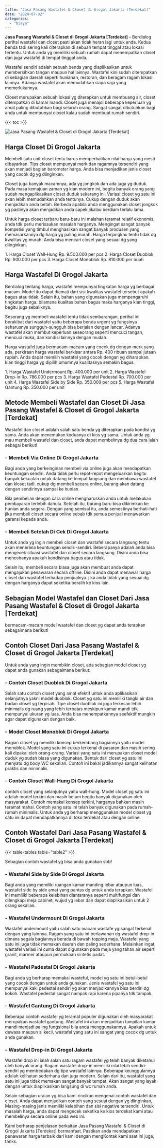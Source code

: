 ```yaml
---
title: "Jasa Pasang Wastafel & Closet di Grogol Jakarta [Terdekat]"
date: "2024-07-02"
categories: 
  - "biaya"
---
```


**Jasa Pasang Wastafel & Closet di Grogol Jakarta \[Terdekat\]** – Berdialog perihal wastafel dan closet pasti akan tidak heran lagi untuk anda. Kedua benda tadi sering kali diterapkan di sebuah tempat tinggal atau lokasi tertentu. Untuk anda yg memiliki sebuah rumah dapat menempatkan closet dan juga wastafel di tempat tinggal anda.

Wastafel sendiri adalah sebuah benda yang diaplikasikan untuk membersihkan tangan maupun hal lainnya. Wastafel kini sudah ditempatkan di sebagian daerah seperti hunianan, restoran, dan beragam ragam lokasi lainnya. Adanya wastafel akan memudahkan siapa saja yang memerlukannya.

Closet merupakan sebuah lokasi yg diterapkan untuk membuang air, closet ditempatkan di kamar mandi. Closet juga menajdi beberapa keperluan yg amat paling dibutuhkan bagi seluruh orang. Sangat sangat dibutuhkan bagi anda untuk mempunyai closet kalau sudah membuat rumah sendiri.

{{< toc >}}

![Jasa Pasang Wastafel & Closet di Grogol Jakarta [Terdekat]](/images/wastafel-closet-murah50.png)

## Harga Closet Di Grogol Jakarta

Membeli satu unit closet tentu harus memperhatikan nilai harga yang mesti dibayarkan. Tips closet mempunyai merk dan ragamnya tersendiri yang akan menjadi bagian barometer harga. Anda bisa menjadikan jenis closet yang cocok dg yg diinginkan.

Closet juga banyak macamnya, ada yg jongkok dan ada juga yg duduk. Pada masa kemajuan zaman yg kian modern ini, begitu banyak orang yang sudah mengaplikasikan closet duduk sekarang ini. Variasi closet yg satu ini akan lebih memudahkan anda tentunya. Cukup dengan duduk akan menjadikan anda betah. Berbeda apabila anda menggunakan closet jongkok yg pastinya akan menjadikan anda capek jikalau berdiam terlalu lama.

Untuk harga closet terbaru baru-baru ini malahan teramat relatif ekonomis, anda tdk perlu merisaukan masalah harganya. Mengingat sangat banyak kompetisi yang timbul menghasilkan sangat banyak produsen yang memasarkannya dg harga yg paling murah. Harga terjangkau tentu tidak dg kwalitas yg murah. Anda bisa mencari closet yang sesuai dg yang diinginkan.

1\. Harga Closet Wall-Hung Rp. 9.500.000 per pcs 2. Harga Closet Duoblok Rp. 900.000 per pcs 3. Harga Closet Monoblok Rp. 810.000 per buah

## Harga Wastafel Di Grogol Jakarta

Berdialog tentang harga, wastafel mempunyai tingkatan harga yg berbagai macam. Model itu dapat diamati dari sisi kwalitas wastafel tersebut apakah bagus atau tidak. Selain itu, bahan yang digunakan juga mempengaruhi tingkatan harga. bilamana kualitas bahan bagus maka harganya kian tinggi, begitu juga sebaliknya.

Sesorang yg membeli wastafel tentu tidak sembarangan, perihal ini berakibat dari wastafel yaitu beberapa benda urgent yg fungsinya seharusnya sungguh-sungguh bisa berjalan dengan lancar. Adanya wastafel akan membut keperluan seseorang seperti mencuci tangan, mencuci muka, dan kondisi lainnya dengan mudah.

Harga wastafel juga bermacam-macam yang cocok dg dengan merk yang ada, perkiraan harga wastafel berkisar antara Rp. 400 ribuan sampai jutaan rupiah. Anda dapat memilih wastafel yang cocok dengan yg diharapkan. kian tinggi harga yg dipilih umumnya kualitasnya semakin bagus.

1\. Harga Wastafel Undermount Rp. 400.000 per unit 2. Harga Wastafel Drop-in Rp. 786.000 per pcs 3. Harga Wastafel Pedestal Rp. 700.000 per unit 4. Harga Wastafel Side by Side Rp. 350.000 per pcs 5. Harga Wastafel Gantung Rp. 350.000 per unit

## Metode Membeli Wastafel dan Closet Di Jasa Pasang Wastafel & Closet di Grogol Jakarta \[Terdekat\]

Wastafel dan closet adalah salah satu benda yg diterapkan pada kondisi yg sama. Anda akan menemukan keduanya di kios yg sama. Untuk anda yg mau membeli wastafel dan closet, anda dapat membelinya dg dua cara ialah sebagai berikut!

### \- Membeli Via Online Di Grogol Jakarta

Bagi anda yang berkeinginan membeli via online juga akan mendapatkan keuntungan sendiri. Anda tidak perlu repot-repot mengeluarkan begitu banyak kekuatan untuk datang ke tempat langsung dan membawa wastafel dan kloset tadi. cukup dg membeli secara online, barang akan datang dengan sendirinya sampai ke hunian.

Bila pembelian dengan cara online mengharuskan anda untuk melakukan pembayaran terlebih dahulu. Setelah itu, barang baru bisa dikirimkan ke hunian anda segera. Dengan yang semisal itu, anda semestinya berhati-hati jika membeli closet secara online sebab tdk semua penjual menawarkan garansi kepada anda.

### \- Membeli Setelah Di Cek Di Grogol Jakarta

Untuk anda yg ingin membeli closet dan wastafel secara langsung tentu akan menerima keuntungan sendiri-sendiri. Beberapanya adalah anda bisa mengecek situasi wastafel dan closet secara langsung. Disini anda bisa mencobanya apakah kondisinya bagus atau tidak.

Selain itu, membeli secara biasa juga akan membuat anda dapat mengajukan penawaran secara offline. Disini anda dapat menawar harga closet dan wastafel terhadap penjualnya. jika anda tidak yang sesuai dg dengan harganya dapat seketika beralih ke kios lain.

## Sebagian Model Wastafel dan Closet Dari Jasa Pasang Wastafel & Closet di Grogol Jakarta \[Terdekat\]

bermacam-macam model wastafel dan closet yg dapat anda terapkan sebagaimana berikut!

## Contoh Closet Dari Jasa Pasang Wastafel & Closet di Grogol Jakarta \[Terdekat\]

Untuk anda yang ingin membikin closet, ada sebagian model closet yg dapat anda gunakan sebagaimana berikut:

### \- Contoh Closet Duoblok Di Grogol Jakarta

Salah satu contoh closet yang amat efektif untuk anda aplikasikan selanjutnya yakni model duoblok. Closet yg satu ini memiliki tangki air dan badan closet yg terpisah. Tipe closet duoblok ini juga terkesan lebih minimalis dg ruang yang lebih terbatas meskipun kamar mandi tdk mempunyai ukuran yg luas. Anda bisa menempatkannya seefektif mungkin agar dapat digunakan dengan baik.

### \- Model Closet Monoblok Di Grogol Jakarta

Bagian closet yg memiliki konsep berkembang bagiannya yaitu model monoblok. Model yang satu ini cukup terkenal di pasaran dan masih sering kali dipakai oleh orang-orang. Variasi yang satu ini merupakan closet model duduk yg sudah biasa yang digunakan. Bentuk dari closet yg satu ini menyatu dg body WC sekalian. Contoh ini bakal jadikannya sangat kelihatan praktis dan minimalis.

### \- Contoh Closet Wall-Hung Di Grogol Jakarta

contoh closet yang selanjutnya yaitu wall-hung. Model closet yg satu ini adalah model terkini dan masih belum begitu banyak digunakan oleh masyarakat. Contoh memakai konsep terkini, harganya bahkan masih teramat mahal. Contoh yang satu ini telah banyak digunakan pada rumah-rumah minimalis. Untuk anda yg berharap menggunakan model closet yg satu ini dapat mendapatkannya di toko terdekat atau dengan online.

## Contoh Wastafel Dari Jasa Pasang Wastafel & Closet di Grogol Jakarta \[Terdekat\]

{{< table-tables table="table2" >}}

Sebagian contoh wastafel yg bisa anda gunakan sbb!

### \- Wastafel Side by Side Di Grogol Jakarta

Bagi anda yang memiliki ruangan kamar manding lebar ataupun luas, wastafel side by side amat yang pantas dg untuk anda terapkan. Wastafel ini memiliki beberapa kelebihan diantaranya seperti multifungsi dan dilengkapi meja cabinet, wujud yg lebar dan dapat diaplikasikan untuk 2 orang sekalian.

### \- Wastafel Undermount Di Grogol Jakarta

Wastafel undermount yaitu salah satu macam wastafe yg sangat terkenal dengan yang lainnya. Ragam yang satu ini berlawanan dg wastafel drop-in dimana segala bagiannya berada di bawah topping meja. Wastafel yang satu ini juga tidak memakan daerah dan paling sederhana. Melainkan ingat, wastafel variasi ini cuma dapat digunakan pada meja yang tahan air seperti granit, marmer ataupun permukaan sintetis padat.

### \- Wastafel Padestal Di Grogol Jakarta

Bagi anda yg berharap memakai wasteful, model yg satu ini betul-betul yang cocok dengan untuk anda gunakan. Jenis wastafel yg satu ini mempunyai kaki pedestal sendiri yg akan menjadikannya bisa berdiri dg kokoh. Wastafel pedestal sangat nampak rapi karena pipanya tdk tampak.

### \- Wastafel Gantung Di Grogol Jakarta

Beberapa contoh wastafel yg teramat populer digunakan oleh masyarakat merupakan wastafel gantung. Wastafel ini akan menjadikan tampilan kamar mandi menjadi paling fungsional bila anda menggunakannya. Apakah untuk dewasa maupun si kecil, wastafel yang satu ini sangat yang cocok dg untuk anda gunakan.

### \- Wastafel Drop-in Di Grogol Jakarta

Wastafel drop ini ialah salah satu ragam wastafel yg telah banyak diketahui oleh banyak orang. Ragam wastafel drop-in memiliki nilai lebih sendiri-sendiri yg membedakan dg tipe wastafel lainnya. Beberapa keunggulannya adalah kelihatan sederhana dan juga modern. Selain dari itu, wastafel yang satu ini juga tidak memakan sangat banyak tempat. Akan sangat yang layak dengan untuk diaplikasikan langsung di wc rumah anda.

Selain sebagian uraian yg bisa kami rincikan mengenai contoh wastafel dan closet. Anda dapat menjadikan contoh yang sesuai dengan yg diinginkan, Masing-masing jenis memiliki kelebihan dan sisi negative tersendiri. Untuk masalah harga, anda dapat mengecek seketika ke kios terdekat kami atau membelinya secara online pada web ini.

Kami berharap penjelasan berkaitan Jasa Pasang Wastafel & Closet di Grogol Jakarta \[Terdekat\] bermanfaat. Pastikan anda mendapatkan penawaran harga terbaik dari kami dengan mengKontak kami saat ini juga, tanks.
